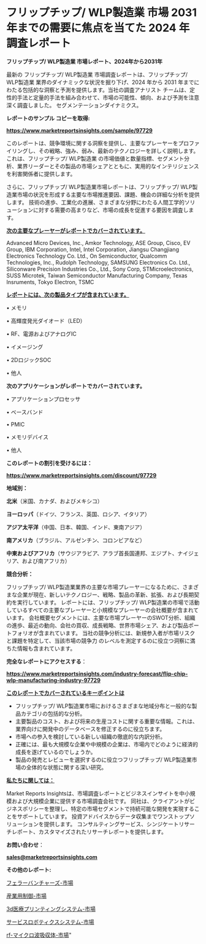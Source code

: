 # フリップチップ/ WLP製造業 市場 2031 年までの需要に焦点を当てた 2024 年調査レポート

<strong>フリップチップ/ WLP製造業 市場レポート、2024年から2031年</strong>

最新の フリップチップ/ WLP製造業 市場調査レポートは、フリップチップ/ WLP製造業 業界のダイナミックな状況を掘り下げ、2024 年から 2031 年までにわたる包括的な洞察と予測を提供します。当社の調査アナリスト チームは、定性的手法と定量的手法を組み合わせて、市場の可能性、傾向、および予測を注意深く調査しました。 セグメンテーションダイナミクス。



<strong>レポートのサンプル コピーを取得:</strong> <a href=https://www.marketreportsinsights.com/sample/97729>

<strong><u>https://www.marketreportsinsights.com/sample/97729</u></strong></a>

このレポートは、競争環境に関する洞察を提供し、主要なプレーヤーをプロファイリングし、その戦略、強み、弱み、最新のテクノロジーを詳しく説明します。 これは、フリップチップ/ WLP製造業 の市場価値と数量指標、セグメント分析、業界リーダーとその製品の市場シェアとともに、実用的なインテリジェンスを利害関係者に提供します。

さらに、フリップチップ/ WLP製造業市場レポートは、フリップチップ/ WLP製造業市場の状況を形成する主要な市場推進要因、課題、機会の詳細な分析を提供します。 技術の進歩、工業化の進展、さまざまな分野にわたる人間工学的ソリューションに対する需要の高まりなど、市場の成長を促進する要因を調査します。



<strong><u>次の主要なプレーヤーがレポートでカバーされています。</u></strong>

Advanced Micro Devices, Inc., Amkor Technology, ASE Group, Cisco, EV Group, IBM Corporation, Intel, Intel Corporation, Jiangsu Changjiang Electronics Technology Co. Ltd., On Semiconductor, Qualcomm Technologies, Inc., Rudolph Technology, SAMSUNG Electronics Co. Ltd., Siliconware Precision Industries Co., Ltd., Sony Corp, STMicroelectronics, SUSS Microtek, Taiwan Semiconductor Manufacturing Company, Texas Insruments, Tokyo Electron, TSMC



<strong><u><b>レポートには、次の製品タイプが含まれています。</b></u></strong>

• メモリ

• 高輝度発光ダイオード（LED）

• RF、電源およびアナログIC

• イメージング

• 2DロジックSOC

• 他人



<strong><b>次のアプリケーションがレポートでカバーされています。</b></strong>

• アプリケーションプロセッサ

• ベースバンド

• PMIC

• メモリデバイス

• 他人



<strong><b>このレポートの割引を受けるには：</b></strong><a href=https://www.marketreportsinsights.com/discount/97729>

<strong><u>https://www.marketreportsinsights.com/discount/97729</u></strong></a>



<strong>地域別：</strong>



<strong>北米</strong>（米国、カナダ、およびメキシコ）



<strong>ヨーロッパ</strong>（ドイツ、フランス、英国、ロシア、イタリア）



<strong>アジア太平洋</strong>（中国、日本、韓国、インド、東南アジア）



<strong>南アメリカ</strong>（ブラジル、アルゼンチン、コロンビアなど）



<strong>中東およびアフリカ</strong>（サウジアラビア、アラブ首長国連邦、エジプト、ナイジェリア、および南アフリカ）



<strong>競合分析：</strong>

フリップチップ/ WLP製造業業界の主要な市場プレーヤーになるために、さまざまな企業が現在、新しいテクノロジー、戦略、製品の革新、拡張、および長期契約を実行しています。 レポートには、フリップチップ/ WLP製造業の市場で活動しているすべての主要なプレーヤーと小規模なプレーヤーの会社概要が含まれています。 会社概要セグメントには、主要な市場プレーヤーのSWOT分析、組織の進歩、最近の動向、会社の買収、成長戦略、世界市場シェア、および製品ポートフォリオが含まれています。 当社の競争分析には、新規参入者が市場リスクと課題を特定して、当該市場の競争力 のレベルを測定するのに役立つ洞察に満ちた情報も含まれています。



<strong>完全なレポートにアクセスする</strong>：

<a href=https://www.marketreportsinsights.com/industry-forecast/flip-chip-wlp-manufacturing-industry-97729>

<strong><u>https://www.marketreportsinsights.com/industry-forecast/flip-chip-wlp-manufacturing-industry-97729</u></strong></a>



<strong><u><b>このレポートでカバーされているキーポイントは</b></u></strong>
<ul>
  <li>フリップチップ/ WLP製造業市場におけるさまざまな地域分布と一般的な製品カテゴリの包括的な分析。</li>
  <li>主要製品のコスト、および将来の生産コストに関する重要な情報。これは、業界向けに開発中のデータベースを修正するのに役立ちます。</li>
  <li>市場への参入を検討している新しい組織の徹底的な内訳分析。</li>
  <li>正確には、最も大規模な企業や中規模の企業は、市場内でどのように経済的成長を遂げているのでしょうか。</li>
  <li>製品の発売とレビューを選択するのに役立つフリップチップ/ WLP製造業市場の全体的な状態に関する深い研究。</li>
</ul>


<strong><u><b>私たちに関しては：</b></u></strong>

Market Reports Insightsは、市場調査レポートとビジネスインサイトを中小規模および大規模企業に提供する市場調査会社です。 同社は、クライアントがビジネスポリシーを整理し、特定の市場セグメントで持続可能な開発を実現することをサポートしています。 投資アドバイスからデータ収集までワンストップソリューションを提供します。 コンサルティングサービス、シンジケートリサーチレポート、カスタマイズされたリサーチレポートを提供します。



<strong><b>お問い合わせ</b></strong>：

<a href=mailto:sales@marketreportsinsights.com>

<strong><u>sales@marketreportsinsights.com</u></strong></a>



<strong>その他のレポート:</strong>

<a href=https://www.linkedin.com/pulse/フェラーバンチャーズ-市場-2023-年のダイナミクスとビジネストレンド-2030-pr-news-hub-gxdkf/>フェラーバンチャーズ-市場</a>

<a href=https://www.linkedin.com/pulse/産業用制御-市場-2023-新興市場-将来の動向と市場需要-2030-pr-news-hub-gu6af/>産業用制御-市場</a>

<a href=https://www.linkedin.com/pulse/3d医療プリンティングシステム-市場-2023-推進要因と成長機会-2030-pr-news-hub-kbi2f/>3d医療プリンティングシステム-市場</a>

<a href=https://www.linkedin.com/pulse/サービスロボティクスシステム-市場-2023-収益と成長ドライバー-2030-pr-news-hub-mh2ff/>サービスロボティクスシステム-市場</a>

<a href=https://www.linkedin.com/pulse/rf-マイクロ波吸収体-市場-2023-swot-分析と最新イノベーション-2030-pr-news-hub-vwp2f/>rf-マイクロ波吸収体-市場</a>"
